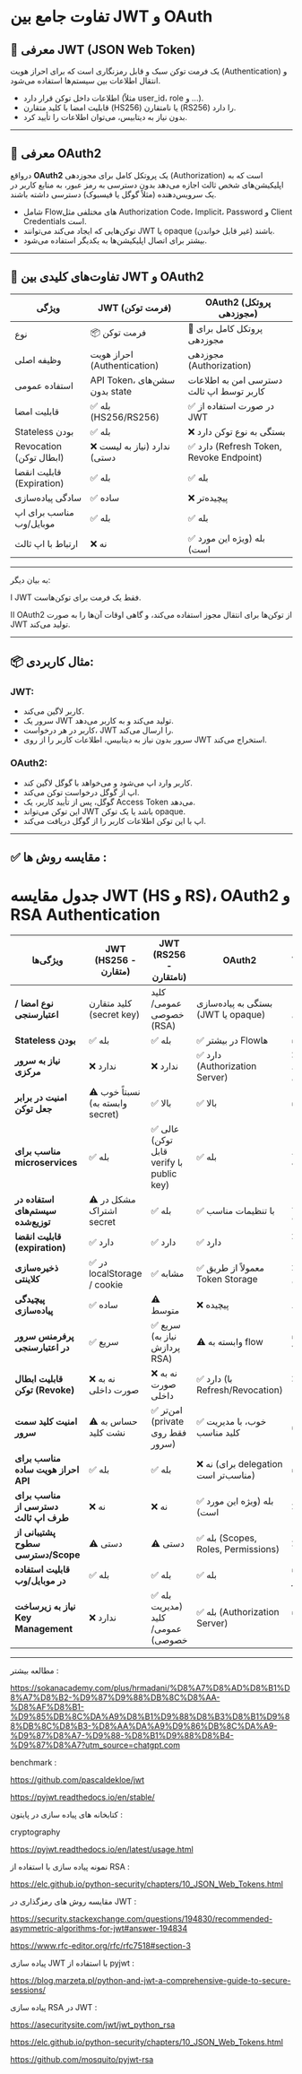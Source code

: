 # تفاوت جامع بین JWT و OAuth
## 🔷 معرفی **JWT (JSON Web Token)** 

یک فرمت توکن سبک و قابل رمزنگاری است که برای احراز هویت (Authentication) و انتقال اطلاعات بین سیستم‌ها استفاده می‌شود.


- اطلاعات داخل توکن قرار دارد (مثلاً user_id، role و ...).
- قابلیت امضا با کلید متقارن (HS256) یا نامتقارن (RS256) را دارد.
- بدون نیاز به دیتابیس، می‌توان اطلاعات را تأیید کرد.

---

## 🔶 معرفی **OAuth2**

درواقع **OAuth2** یک پروتکل کامل برای مجوزدهی (Authorization) است که به اپلیکیشن‌های شخص ثالث اجازه می‌دهد بدون دسترسی به رمز عبور، به منابع کاربر در یک سرویس‌دهنده (مثلاً گوگل یا فیسبوک) دسترسی داشته باشند.

- شامل Flowهای مختلفی مثل Authorization Code، Implicit، Password و Client Credentials است.
- توکن‌هایی که ایجاد می‌کند می‌توانند JWT یا opaque (غیر قابل خواندن) باشند.
- بیشتر برای اتصال اپلیکیشن‌ها به یکدیگر استفاده می‌شود.

---

## 🎯 تفاوت‌های کلیدی بین JWT و OAuth2

| ویژگی                        | JWT (فرمت توکن)                  | OAuth2 (پروتکل مجوزدهی)                     |
|-----------------------------|----------------------------------|---------------------------------------------|
| نوع                         | 📦 فرمت توکن                     | 📡 پروتکل کامل برای مجوزدهی                 |
| وظیفه اصلی                 | احراز هویت (Authentication)     | مجوزدهی (Authorization)                    |
| استفاده عمومی              | API Token، سشن‌های بدون state   | دسترسی امن به اطلاعات کاربر توسط اپ ثالث   |
| قابلیت امضا                | ✅ بله (HS256/RS256)             | ✅ در صورت استفاده از JWT                   |
| Stateless بودن              | ✅ بله                            | ❌ بستگی به نوع توکن دارد                   |
| Revocation (ابطال توکن)     | ❌ ندارد (نیاز به لیست دستی)     | ✅ دارد (Refresh Token, Revoke Endpoint)    |
| قابلیت انقضا (Expiration)   | ✅ بله                            | ✅ بله                                       |
| سادگی پیاده‌سازی           | ✅ ساده                          | ❌ پیچیده‌تر                                |
| مناسب برای اپ موبایل/وب   | ✅ بله                            | ✅ بله                                       |
| ارتباط با اپ ثالث           | ❌ نه                            | ✅ بله (ویژه این مورد است)                  |

---


به بیان دیگر:

  ا JWT فقط یک فرمت برای توکن‌هاست.
  
  اا OAuth2 از توکن‌ها برای انتقال مجوز استفاده می‌کند، و گاهی اوقات آن‌ها را به صورت JWT تولید می‌کند.

---

## 📦 مثال کاربردی:

### JWT:
- کاربر لاگین می‌کند.
- سرور یک JWT تولید می‌کند و به کاربر می‌دهد.
- کاربر در هر درخواست، JWT را ارسال می‌کند.
- سرور بدون نیاز به دیتابیس، اطلاعات کاربر را از روی JWT استخراج می‌کند.

### OAuth2:
- کاربر وارد اپ می‌شود و می‌خواهد با گوگل لاگین کند.
- اپ از گوگل درخواست توکن می‌کند.
- گوگل، پس از تأیید کاربر، یک Access Token می‌دهد.
- این توکن می‌تواند JWT باشد یا یک توکن opaque.
- اپ با این توکن اطلاعات کاربر را از گوگل دریافت می‌کند.

---

## ✅ مقایسه روش ها :

# جدول مقایسه JWT (HS و RS)، OAuth2 و RSA Authentication

| ویژگی‌ها                             | JWT (HS256 - متقارن)          | JWT (RS256 - نامتقارن)           | OAuth2                               | RSA Authentication (با کلید عمومی/خصوصی) |
|--------------------------------------|--------------------------------|----------------------------------|--------------------------------------|--------------------------------------------|
| **نوع امضا / اعتبارسنجی**            | کلید متقارن (secret key)      | کلید عمومی/خصوصی (RSA)          | بستگی به پیاده‌سازی (JWT یا opaque) | امضای پیام با کلید خصوصی                    |
| **Stateless بودن**                   | ✅ بله                         | ✅ بله                           | ✅ در بیشتر Flowها                   | ✅ بله                                       |
| **نیاز به سرور مرکزی**              | ❌ ندارد                      | ❌ ندارد                        | ✅ دارد (Authorization Server)       | ❌ فقط برای ذخیره کلید عمومی                |
| **امنیت در برابر جعل توکن**         | ⚠️ نسبتاً خوب (وابسته به secret) | ✅ بالا                          | ✅ بالا                              | ✅ بسیار بالا                               |
| **مناسب برای microservices**        | ✅ بله                         | ✅ عالی (توکن قابل verify با public key) | ✅ بله                        | ⚠️ نه به خوبی JWT                           |
| **استفاده در سیستم‌های توزیع‌شده**  | ⚠️ مشکل در اشتراک secret      | ✅ بله                           | ✅ با تنظیمات مناسب                  | ⚠️ نیاز به اشتراک کلید عمومی               |
| **قابلیت انقضا (expiration)**       | ✅ دارد                        | ✅ دارد                          | ✅ دارد                              | ❌ ندارد (مگر با سیاست خارجی)              |
| **ذخیره‌سازی کلاینتی**              | ✅ در localStorage / cookie    | ✅ مشابه                        | ✅ معمولاً از طریق Token Storage     | ❌ نه به صورت توکن                          |
| **پیچیدگی پیاده‌سازی**              | ✅ ساده                       | ⚠️ متوسط                        | ❌ پیچیده                            | ⚠️ متوسط تا زیاد                           |
| **پرفرمنس سرور در اعتبارسنجی**      | ✅ سریع                       | ✅ سریع (نیاز به پردازش RSA)    | ⚠️ وابسته به flow                   | ✅ سریع (در verify امضا)                    |
| **قابلیت ابطال توکن (Revoke)**      | ❌ نه به صورت داخلی           | ❌ نه به صورت داخلی             | ✅ دارد (با Refresh/Revocation)      | ❌ ندارد (مگر با لیست دستی)                |
| **امنیت کلید سمت سرور**             | ⚠️ حساس به نشت کلید           | ✅ امن‌تر (private فقط روی سرور) | ✅ خوب، با مدیریت کلید مناسب         | ✅ عالی                                     |
| **مناسب برای احراز هویت ساده API**  | ✅ بله                         | ✅ بله                           | ❌ نه (برای delegation مناسب‌تر است) | ✅ بله                                       |
| **مناسب برای دسترسی از طرف اپ ثالث**| ❌ نه                         | ❌ نه                            | ✅ بله (ویژه این مورد است)           | ❌ نه                                       |
| **پشتیبانی از سطوح دسترسی/Scope**   | ⚠️ دستی                       | ⚠️ دستی                         | ✅ بله (Scopes, Roles, Permissions)  | ❌ نه                                       |
| **قابلیت استفاده در موبایل/وب**     | ✅ بله                         | ✅ بله                           | ✅ بله                               | ✅ با تنظیمات بیشتر                        |
| **نیاز به زیرساخت Key Management**  | ❌ ندارد                      | ✅ بله (مدیریت کلید عمومی/خصوصی) | ✅ بله (Authorization Server)        | ✅ بله (ذخیره و مپ کلیدها)                  |




---
مطالعه بیشتر :

https://sokanacademy.com/plus/hrmadani/%D8%A7%D8%AD%D8%B1%D8%A7%D8%B2-%D9%87%D9%88%DB%8C%D8%AA-%D8%AF%D8%B1-%D9%85%DB%8C%DA%A9%D8%B1%D9%88%D8%B3%D8%B1%D9%88%DB%8C%D8%B3-%D8%AA%DA%A9%D9%86%DB%8C%DA%A9-%D9%87%D8%A7-%D9%88-%D8%B1%D9%88%D8%B4-%D9%87%D8%A7?utm_source=chatgpt.com



benchmark :

https://github.com/pascaldekloe/jwt

https://pyjwt.readthedocs.io/en/stable/


کتابخانه های پیاده سازی در پایتون :

cryptography

https://pyjwt.readthedocs.io/en/latest/usage.html


نمونه پیاده سازی با استفاده از RSA :

https://elc.github.io/python-security/chapters/10_JSON_Web_Tokens.html


مقایسه روش های رمزگذاری در JWT :

https://security.stackexchange.com/questions/194830/recommended-asymmetric-algorithms-for-jwt#answer-194834

https://www.rfc-editor.org/rfc/rfc7518#section-3



پیاده سازی JWT با استفاده از pyjwt : 

https://blog.marzeta.pl/python-and-jwt-a-comprehensive-guide-to-secure-sessions/

پیاده سازی RSA در JWT :

https://asecuritysite.com/jwt/jwt_python_rsa

https://elc.github.io/python-security/chapters/10_JSON_Web_Tokens.html

https://github.com/mosquito/pyjwt-rsa

